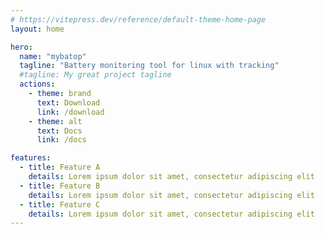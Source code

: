 ```yaml
---
# https://vitepress.dev/reference/default-theme-home-page
layout: home

hero:
  name: "mybatop"
  tagline: "Battery monitoring tool for linux with tracking"
  #tagline: My great project tagline
  actions:
    - theme: brand
      text: Download
      link: /download
    - theme: alt
      text: Docs
      link: /docs

features:
  - title: Feature A
    details: Lorem ipsum dolor sit amet, consectetur adipiscing elit
  - title: Feature B
    details: Lorem ipsum dolor sit amet, consectetur adipiscing elit
  - title: Feature C
    details: Lorem ipsum dolor sit amet, consectetur adipiscing elit
---
```


